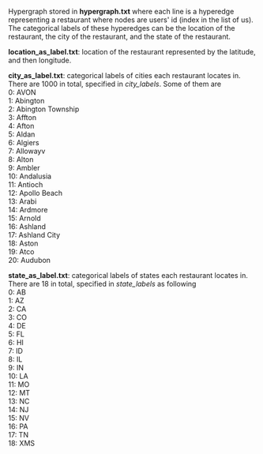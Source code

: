 Hypergraph stored in **hypergraph.txt** where each line is a hyperedge representing a restaurant where nodes are users' id (index in the list of us). The categorical labels of these hyperedges can be the location of the restaurant, the city of the restaurant, and the state of the restaurant.
<br/>

**location_as_label.txt**: location of the restaurant represented by the latitude, and then longitude. <br/>

**city_as_label.txt**: categorical labels of cities each restaurant locates in. There are 1000 in total, specified in *city_labels*. Some of them are <br/>
0: AVON<br/>
1: Abington<br/>
2: Abington Township<br/>
3: Affton<br/>
4: Afton<br/>
5: Aldan<br/>
6: Algiers<br/>
7: Allowayv<br/>
8: Alton<br/>
9: Ambler<br/>
10: Andalusia<br/>
11: Antioch<br/>
12: Apollo Beach<br/>
13: Arabi<br/>
14: Ardmore<br/>
15: Arnold<br/>
16: Ashland<br/>
17: Ashland City<br/>
18: Aston<br/>
19: Atco<br/>
20: Audubon<br/>

**state_as_label.txt**: categorical labels of states each restaurant locates in. There are 18 in total, specified in *state_labels* as following <br/>
0: AB<br/>
1: AZ<br/>
2: CA<br/>
3: CO<br/>
4: DE<br/>
5: FL<br/>
6: HI<br/>
7: ID<br/>
8: IL<br/>
9: IN<br/>
10: LA<br/>
11: MO<br/>
12: MT<br/>
13: NC<br/>
14: NJ<br/>
15: NV<br/>
16: PA<br/>
17: TN<br/>
18: XMS<br/>
